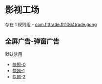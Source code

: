 # 影视工场

存在 1 规则组 - [com.flttrade.flt1064trade.gong](/src/apps/com.flttrade.flt1064trade.gong.ts)

## 全屏广告-弹窗广告

默认禁用

- [快照-0](https://i.gkd.li/import/13759472)
- [快照-1](https://i.gkd.li/import/13798323)
- [快照-2](https://i.gkd.li/import/13798327)
